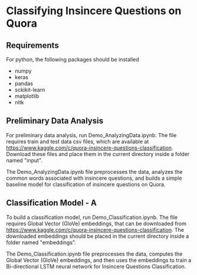 # Classifying Insincere Questions on Quora

Requirements
------------------
For python, the following packages should be installed
- numpy
- keras
- pandas
- sckikit-learn
- matplotlib
- nltk

Preliminary Data Analysis
-------------------------
For preliminary data analysis, run Demo_AnalyzingData.ipynb. The file requires train
and test data csv files, which are available at https://www.kaggle.com/c/quora-insincere-questions-classification. Download these files and place them in the current directory
inside a folder named "input".

The Demo_AnalyzingData.ipynb file preprocesses the data, analyzes the common words associated with insincere questions, and builds a simple baseline model for classification of insincere questions on Quora.

Classification Model - A
------------------------
To build a classification model, run Demo_Classification.ipynb. The file requires Global Vector (GloVe) embeddings, that can be downloaded from https://www.kaggle.com/c/quora-insincere-questions-classification. The downloaded embeddings should be placed in the current directory inside a folder named "embeddings".

The Demo_Classification.ipynb file preprocesses the data, computes the Global Vector (GloVe) embeddings, and then uses the embeddings to train a Bi-directional LSTM neural network for Insincere Questions Classification.
